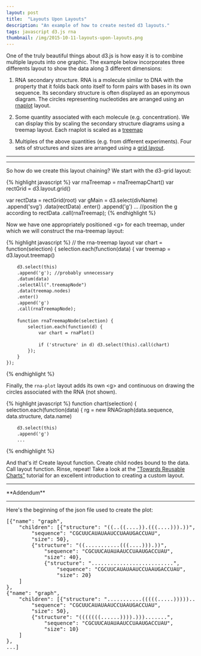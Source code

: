```yaml
---
layout: post
title:  "Layouts Upon Layouts"
description: "An example of how to create nested d3 layouts."
tags: javascript d3.js rna
thumbnail: /img/2015-10-11-layouts-upon-layouts.png
---
```

<meta charset="utf-8"> 
<img itemprop="image" src="/img/layouts_upon_layouts_itemprop.png" style='display:none' width="200" height="130" />

One of the truly beautiful things about d3.js is how easy it is to combine
multiple layouts into one graphic. The example below incorporates three
differents layout to show the data along 3 different dimensions:

1. RNA secondary structure. RNA is a molecule similar to DNA with the property
that it folds back onto itself to form pairs with bases in its own sequence.
Its secondary structure is often displayed as an eponymous diagram. The circles
representing nucleotides are arranged using an <a
href="https://github.com/pkerpedjiev/rnaplot">rnaplot</a> layout.

2. Some quantity associated with each molecule (e.g. concentration). We can
display this by scaling the secondary structure diagrams using a treemap
layout. Each rnaplot is scaled as a <a
href="http://bl.ocks.org/mbostock/4063582">treemap</a>

3. Multiples of the above quantities (e.g. from different experiments). Four
sets of structures and sizes are arranged using a <a
href="https://github.com/interactivethings/d3-grid">grid layout</a>.

<hr>
<div id='layouts-upon-layouts-div' style="width: 400px; margin:auto;" ></div>
<hr>

So how do we create this layout chaining? We start with the d3-grid layout:

{% highlight javascript %}
var rnaTreemap = rnaTreemapChart()
var rectGrid = d3.layout.grid()

var rectData = rectGrid(root)
var gMain = d3.select(divName)
    .append('svg')
    .data(rectData)
    .enter()
    .append('g')
    ... //position the g according to rectData
    .call(rnaTreemap);
{% endhighlight %}

Now we have one appropriately positioned &lt;g&gt; for each treemap, under
which we will construct the rna-treemap layout:

{% highlight javascript %}
// the rna-treemap layout
var chart = function(selection) {
    selection.each(function(data) {
        var treemap = d3.layout.treemap()

        d3.select(this)
        .append('g'); //probably unnecessary
        .datum(data)
        .selectAll(".treemapNode")
        .data(treemap.nodes)
        .enter()
        .append('g')
        .call(rnaTreemapNode);

        function rnaTreemapNode(selection) {
            selection.each(function(d) {
                var chart = rnaPlot()

                if ('structure' in d) d3.select(this).call(chart)
            });
        }
    });
{% endhighlight %}

Finally, the `rna-plot` layout adds its own &lt;g&gt; and
continuous on drawing the circles associated with the RNA (not shown).

{% highlight javascript %}
function chart(selection) {
    selection.each(function(data) {
        rg = new RNAGraph(data.sequence, data.structure, 
                          data.name)

        d3.select(this)
        .append('g')
        ...
{% endhighlight %}

And that's it! Create layout function. Create child nodes bound to the data.
Call layout function. Rinse, repeat! Take a look at the <a
href="http://bost.ocks.org/mike/chart/">"Towards Reusable Charts"</a> tutorial
for an excellent introduction to creating a custom layout.

<hr>
**Addendum**
<hr>

Here's the beginning of the json file used to create the plot:

<pre>
[{"name": "graph", 
    "children": [{"structure": "((..((....)).(((....))).))",
        "sequence": "CGCUUCAUAUAAUCCUAAUGACCUAU",
        "size": 50},
        {"structure": "((...........(((....))).))",
            "sequence": "CGCUUCAUAUAAUCCUAAUGACCUAU",
            "size": 40},
            {"structure": "..........................",
                "sequence": "CGCUUCAUAUAAUCCUAAUGACCUAU",
                "size": 20}
    ]
},
{"name": "graph", 
    "children": [{"structure": "...........(((((.....)))))..",
        "sequence": "CGCUUCAUAUAAUCCUAAUGACCUAU",
        "size": 50},
        {"structure": "(((((((......)))).))).......",
            "sequence": "CGCUUCAUAUAAUCCUAAUGACCUAU",
            "size": 10}
    ]
},
...]
</pre>

<link rel='stylesheet' type='text/css' href='/css/d3-rnaplot.css' />

<script type='text/javascript' src='/js/lib/d3-rnaplot.js'></script>
<script type='text/javascript' src='/js/lib/d3-rna-treemap.js'></script>
<script type='text/javascript' src='/js/lib/d3-grid.js'></script>
<script type='text/javascript' src='/js/layouts-upon-layouts.js'></script>
<script type='text/javascript'>
    layoutsUponLayouts('#layouts-upon-layouts-div');
</script>
